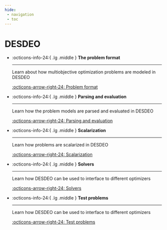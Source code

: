 ```yaml
---
hide:
 - navigation
 - toc
---
```

# DESDEO

<div class="grid cards" markdown>

-   :octicons-info-24:{ .lg .middle } __The problem format__

    ---

    Learn about how multiobjective optimization problems are modeled in DESDEO

    [:octicons-arrow-right-24: Problem format](./problem_format.md)

-   :octicons-info-24:{ .lg .middle } __Parsing and evaluation__

    ---

    Learn how the problem models are parsed and evaluated in DESDEO

    [:octicons-arrow-right-24: Parsing and evaluation](./parsing_and_evaluating.md)

-   :octicons-info-24:{ .lg .middle } __Scalarization__

    ---

    Learn how problems are scalarized in DESDEO

    [:octicons-arrow-right-24: Scalarization](./scalarization.md)

-   :octicons-info-24:{ .lg .middle } __Solvers__

    ---

    Learn how DESDEO can be used to interface to different optimizers

    [:octicons-arrow-right-24: Solvers](./solvers.md)

-   :octicons-info-24:{ .lg .middle } __Test problems__

    ---

    Learn how DESDEO can be used to interface to different optimizers

    [:octicons-arrow-right-24: Test problems](./test_problems.md)

</div>